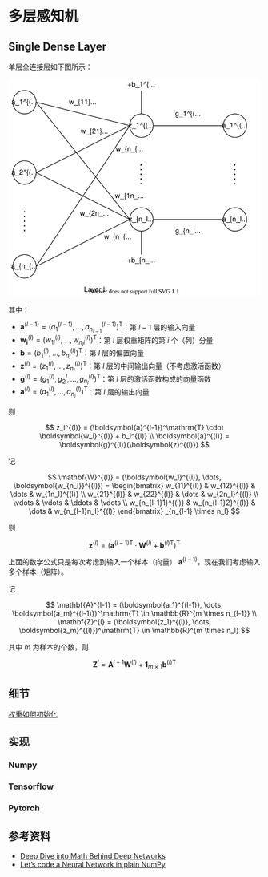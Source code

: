 # 多层感知机

## Single Dense Layer

单层全连接层如下图所示：

![single-dense](single-dense2.drawio.svg)

其中：

- $\boldsymbol{a}^{(l-1)} = (a_1^{(l-1)}, \dots, a_{n_{l-1}}^{(l-1)})^\mathrm{T}$：第 $l-1$ 层的输入向量
- $\boldsymbol{w_i}^{(l)} = (w_{1i}^{(l)}, \dots, w_{n_{l}i}^{(l)})^\mathrm{T}$：第 $l$ 层权重矩阵的第 $i$ 个（列）分量
- $\boldsymbol{b} = (b_1^{(l)}, \dots, b_{n_l}^{(l)})^\mathrm{T}$：第 $l$ 层的偏置向量
- $\boldsymbol{z}^{(l)} = (z_1^{(l)}, \dots, z_{n_l}^{(l)})^\mathrm{T}$：第 $l$ 层的中间输出向量（不考虑激活函数）
- $\boldsymbol{g}^{(l)} = (g_1^{(l)}, g_2^{l}, \dots, g_{n_l}^{(l)})^\mathrm{T}$：第 $l$ 层的激活函数构成的向量函数
- $\boldsymbol{a}^{(l)} = (a_1^{(l)}, \dots, a_{n_{l}}^{(l)})^\mathrm{T}$：第 $l$ 层的输出向量

则

$$
z_i^{(l)} = (\boldsymbol{a}^{l-1})^\mathrm{T} \cdot \boldsymbol{w_i}^{(l)} + b_i^{(l)} \\
\boldsymbol{a}^{(l)} = \boldsymbol{g}^{(l)}(\boldsymbol{z}^{(l)})
$$

记

$$
\mathbf{W}^{(l)} = (\boldsymbol{w_1}^{(l)}, \dots, \boldsymbol{w_{n_l}}^{(l)}) =
\begin{bmatrix}
    w_{11}^{(l)} & w_{12}^{(l)} & \dots & w_{1n_l}^{(l)} \\
    w_{21}^{(l)} & w_{22}^{(l)} & \dots & w_{2n_l}^{(l)} \\
    \vdots & \vdots & \ddots & \vdots \\
    w_{n_{l-1}1}^{(l)} & w_{n_{l-1}2}^{(l)} & \dots & w_{n_{l-1}n_l}^{(l)}
\end{bmatrix}
_{n_{l-1} \times n_l}
$$

则

$$
\boldsymbol{z}^{(l)} = ({\boldsymbol{a}^{(l-1)}}^\mathrm{T} \cdot \mathbf{W}^{(l)} + {\boldsymbol{b}^{(l)}}^\mathrm{T})^\mathrm{T}
$$

上面的数学公式只是每次考虑到输入一个样本（向量） $\boldsymbol{a}^{(l-1)}$，现在我们考虑输入多个样本（矩阵）。

记

$$
\mathbf{A}^{l-1} = (\boldsymbol{a_1}^{(l-1)}, \dots, \boldsymbol{a_m}^{(l-1)})^\mathrm{T} \in \mathbb{R}^{m \times n_{l-1}} \\
\mathbf{Z}^{l} = (\boldsymbol{z_1}^{(l)}, \dots, \boldsymbol{z_m}^{(l)})^\mathrm{T} \in \mathbb{R}^{m \times n_l}
$$

其中 $m$ 为样本的个数，则

$$
\mathbf{Z}^{l} = \mathbf{A}^{l-1} \mathbf{W}^{(l)} + \boldsymbol{1}_{m \times 1} {\boldsymbol{b}^{(l)}}^\mathrm{T}
$$

## 细节

[权重如何初始化](https://medium.com/ai-in-plain-english/weight-initialization-in-neural-network-9b3935192f6)

## 实现

### Numpy

### Tensorflow

### Pytorch

## 参考资料

- [Deep Dive into Math Behind Deep Networks](https://towardsdatascience.com/https-medium-com-piotr-skalski92-deep-dive-into-deep-networks-math-17660bc376ba)
- [Let’s code a Neural Network in plain NumPy](https://towardsdatascience.com/lets-code-a-neural-network-in-plain-numpy-ae7e74410795)